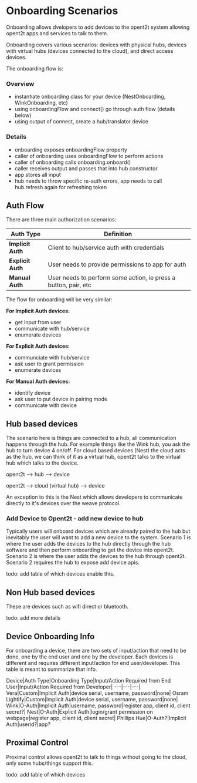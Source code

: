 # Onboarding Scenarios

Onboarding allows dvelopers to add devices to the opent2t system allowing opent2t apps and services to talk to them.

Onboarding covers various scenarios: devices with physical hubs, devices with virtual hubs (devices connected to the cloud), and direct access devices.  

The onboarding flow is:

### Overview
* instantiate onboarding class for your device (NestOnboarding, WinkOnboarding, etc)
* using onboardingFlow and connect() go through auth flow (details below)
* using output of connect, create a hub/translator device

### Details
* onboarding exposes onboardingFlow property
* caller of onboarding uses onboardingFlow to perform actions
* caller of onboarding calls onboarding.onboard() 
* caller receives output and passes that into hub constructor
* app stores all input
* hub needs to throw specific re-auth errors, app needs to call hub.refresh again for refreshing token

## Auth Flow
There are three main authorization scenarios:

Auth Type|Definition|
---|---|
**Implicit Auth**|Client to hub/service auth with credentials|
**Explicit Auth**|User needs to provide permissions to app for auth|
**Manual Auth**|User needs to perform some action, ie press a button, pair, etc|

The flow for onboarding will be very similar:

**For Implicit Auth devices:**
* get input from user
* communicate with hub/service
* enumerate devices 

**For Explicit Auth devices:**
* communciate with hub/service
* ask user to grant permission
* enumerate devices

**For Manual Auth devices:**
* identify device
* ask user to put device in pairing mode
* communicate with device

## Hub based devices
The scenario here is things are connected to a hub, all communication happens through the hub.  For example things like the Wink hub, you ask the hub to turn device 4 on/off. For cloud based devices (Nest) the cloud acts as the hub, we can think of it as a virtual hub, opent2t talks to the virtual hub which talks to the device.

opent2t --> hub --> device

opent2t --> cloud (virtual hub) --> device

An exception to this is the Nest which allows developers to communicate directly to it's devices over the weave protocol.   

### Add Device to Opent2t - add new device to hub
Typically users will onboard devices which are already paired to the hub but inevitably the user will want to add a new device to the system.  Scenario 1 is where the user adds the devices to the hub directly through the hub software and then perform onboarding to get the device into opent2t.  Scenario 2 is where the user adds the devices to the hub through opent2t. Scenario 2 requires the hub to expose add device apis.

todo: add table of which devices enable this.   

## Non Hub based devices
These are devices such as wifi direct or bluetooth.

todo: add more details

## Device Onboarding Info
For onboarding a device, there are two sets of input/action that need to be done, one by the end user and one by the developer.  Each devices is different and requires different input/action for end user/developer.  This table is meant to summarize that info.

Device|Auth Type|Onboarding Type|Input/Action Required from End User|Input/Action Required from Developer|
---|---|---|
Vera|Custom|Implicit Auth|device serial, username, password|none| 
Osram Lightify|Custom|Implicit Auth|device serial, username, password|none|
Wink|O-Auth|Implicit Auth|username, password|register app, client id, client secret?|
Nest|O-Auth|Explicit Auth|login/grant permission on webpage|register app, client id, client secret|
Phillips Hue|O-Auth?|Implicit Auth|userid?|app?

## Proximal Control
Proximal control allows opent2t to talk to things without going to the cloud, only some hubs/things support this.

todo: add table of which devices 